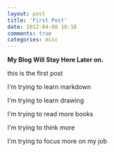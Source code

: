```yaml
---
layout: post
title: 'First Post'
date: 2012-04-08 16:18
comments: true
categories: misc
---
```


**My Blog Will Stay Here Later on.**

this is the first post

I'm trying to learn markdown

I'm trying to learn drawing

I'm trying to read more books

I'm trying to think more

I'm trying to focus more on my job
